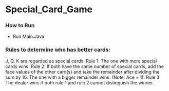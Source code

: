 # Special_Card_Game
### How to Run
- Run Main.Java

### Rules to determine who has better cards:
 J, Q, K are regarded as special cards.
 Rule 1: The one with more special cards wins.
 Rule 2: If both have the same number of special cards, add the face values of the other
 card(s) and take the remainder after dividing the sum by 10. The one with a bigger
 remainder wins. (Note: Ace = 1).
 Rule 3: The dealer wins if both rule 1 and rule 2 cannot distinguish the winner.
